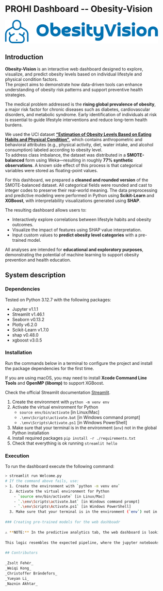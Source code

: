 # PROHI Dashboard -- Obesity-Vision

![Obesity-Vision](./img/logo.svg)

## Introduction

**Obesity-Vision** is an interactive web dashboard designed to explore, visualize, and predict obesity levels based on individual lifestyle and physical condition factors.  
The project aims to demonstrate how data-driven tools can enhance understanding of obesity risk patterns and support preventive health strategies.

The medical problem addressed is the **rising global prevalence of obesity**, a major risk factor for chronic diseases such as diabetes, cardiovascular disorders, and metabolic syndrome. Early identification of individuals at risk is essential to guide lifestyle interventions and reduce long-term health burdens.

We used the UCI dataset [**“Estimation of Obesity Levels Based on Eating Habits and Physical Condition”**](https://archive.ics.uci.edu/dataset/544/estimation+of+obesity+levels+based+on+eating+habits+and+physical+condition), which contains anthropometric and behavioral attributes (e.g., physical activity, diet, water intake, and alcohol consumption) labeled according to obesity level.  
To address class imbalance, the dataset was distributed in a **SMOTE-balanced** form using Weka—resulting in roughly **77% synthetic observations**. A known side effect of this process is that categorical variables were stored as floating-point values.

For this dashboard, we prepared a **cleaned and rounded version** of the SMOTE-balanced dataset. All categorical fields were rounded and cast to integer codes to preserve their real-world meaning. The data preprocessing and predictive modeling were performed in Python using **Scikit-Learn** and **XGBoost**, with interpretability visualizations generated using **SHAP**.

The resulting dashboard allows users to:
- Interactively explore correlations between lifestyle habits and obesity outcomes.  
- Visualize the impact of features using SHAP value interpretation.  
- Input custom values to **predict obesity level categories** with a pre-trained model.

All analyses are intended for **educational and exploratory purposes**, demonstrating the potential of machine learning to support obesity prevention and health education.

## System description

### Dependencies

Tested on Python 3.12.7 with the following packages:
  - Jupyter v1.1.1
  - Streamlit v1.46.1
  - Seaborn v0.13.2
  - Plotly v6.2.0
  - Scikit-Learn v1.7.0
  - shap v0.48.0
  - xgboost v3.0.5

### Installation

Run the commands below in a terminal to configure the project and install the package dependencies for the first time.

If you are using macOS, you may need to install **Xcode Command Line Tools** and **OpenMP (libomp)** to support XGBoost.

Check the official Streamlit documentation [Streamlit](https://docs.streamlit.io/get-started/installation/command-line#prerequisites).

1. Create the environment with `python -m venv env`
2. Activate the virtual environment for Python
   - `source env/bin/activate` [in Linux/Mac]
   - `.\env\Scripts\activate.bat` [in Windows command prompt]
   - `.\env\Scripts\Activate.ps1` [in Windows PowerShell]
3. Make sure that your terminal is in the environment (`env`) not in the global Python installation
4. Install required packages `pip install -r ./requirements.txt`
5. Check that everything is ok running `streamlit hello`

### Execution

To run the dashboard execute the following command:

``` bash
> streamlit run Welcome.py
# If the command above fails, use:
> 1. Create the environment with `python -m venv env`
  2. Activate the virtual environment for Python
    - `source env/bin/activate` [in Linux/Mac]
    - `.\env\Scripts\activate.bat` [in Windows command prompt]
    - `.\env\Scripts\Activate.ps1` [in Windows PowerShell]
  3. Make sure that your terminal is in the environment (`env`) not in the global Python installation

### Creating pre-trained models for the web dashboadr

⚠️ **NOTE:** In the predictive analytics tab, the web dashboard is looking for a pre-trained model in the folder `assets/`. The first time that you execute the application, it will show an error saying that such file does not exist. Therefore, you need to execute the notebook inside the folder `jupyter-notebook/` to create the pre-trained model.

This logic resembles the expected pipeline, where the jupyter notebooks are used to iterate the data modeling part until a satisfactory trained model is created, and the streamlit scripts are only in charge of rendering the user-facing interface to generate the prediction for new data. In practice, the data science pipeline is completely independent from the web dashboard, and both are connected via the pre-trained model.

## Contributors

_Zsolt Fehér_
_Weiqi Kong_
_Christoffer Brändefors_
_Yueyan Li_
_Naznin Akhtar_